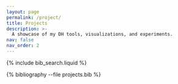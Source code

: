 ```yaml
---
layout: page
permalink: /project/
title: Projects
description: >-
  A showcase of my DH tools, visualizations, and experiments.
nav: false
nav_order: 2
---
```


{% include bib_search.liquid %}

<div class="publications">
  {% bibliography --file projects.bib %}
</div>

